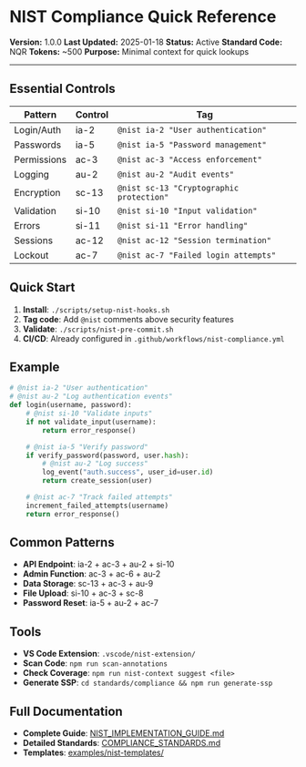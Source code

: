 # NIST Compliance Quick Reference

**Version:** 1.0.0
**Last Updated:** 2025-01-18
**Status:** Active
**Standard Code:** NQR
**Tokens:** ~500
**Purpose:** Minimal context for quick lookups

---

## Essential Controls

| Pattern | Control | Tag |
|---------|---------|-----|
| Login/Auth | ia-2 | `@nist ia-2 "User authentication"` |
| Passwords | ia-5 | `@nist ia-5 "Password management"` |
| Permissions | ac-3 | `@nist ac-3 "Access enforcement"` |
| Logging | au-2 | `@nist au-2 "Audit events"` |
| Encryption | sc-13 | `@nist sc-13 "Cryptographic protection"` |
| Validation | si-10 | `@nist si-10 "Input validation"` |
| Errors | si-11 | `@nist si-11 "Error handling"` |
| Sessions | ac-12 | `@nist ac-12 "Session termination"` |
| Lockout | ac-7 | `@nist ac-7 "Failed login attempts"` |

## Quick Start

1. **Install**: `./scripts/setup-nist-hooks.sh`
2. **Tag code**: Add `@nist` comments above security features
3. **Validate**: `./scripts/nist-pre-commit.sh`
4. **CI/CD**: Already configured in `.github/workflows/nist-compliance.yml`

## Example

```python
# @nist ia-2 "User authentication"
# @nist au-2 "Log authentication events"
def login(username, password):
    # @nist si-10 "Validate inputs"
    if not validate_input(username):
        return error_response()

    # @nist ia-5 "Verify password"
    if verify_password(password, user.hash):
        # @nist au-2 "Log success"
        log_event("auth.success", user_id=user.id)
        return create_session(user)

    # @nist ac-7 "Track failed attempts"
    increment_failed_attempts(username)
    return error_response()
```

## Common Patterns

- **API Endpoint**: ia-2 + ac-3 + au-2 + si-10
- **Admin Function**: ac-3 + ac-6 + au-2
- **Data Storage**: sc-13 + ac-3 + au-9
- **File Upload**: si-10 + ac-3 + sc-8
- **Password Reset**: ia-5 + au-2 + ac-7

## Tools

- **VS Code Extension**: `.vscode/nist-extension/`
- **Scan Code**: `npm run scan-annotations`
- **Check Coverage**: `npm run nist-context suggest <file>`
- **Generate SSP**: `cd standards/compliance && npm run generate-ssp`

## Full Documentation

- **Complete Guide**: [NIST_IMPLEMENTATION_GUIDE.md](NIST_IMPLEMENTATION_GUIDE.md)
- **Detailed Standards**: [COMPLIANCE_STANDARDS.md](../standards/COMPLIANCE_STANDARDS.md)
- **Templates**: [examples/nist-templates/](../../examples/nist-templates/)
